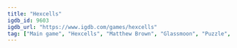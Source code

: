 ```yaml
---
title: "Hexcells"
igdb_id: 9603
igdb_url: "https://www.igdb.com/games/hexcells"
tag: ["Main game", "Hexcells", "Matthew Brown", "Glassmoon", "Puzzle", "Strategy", "Indie", "Single player", "First person"]
---
```

